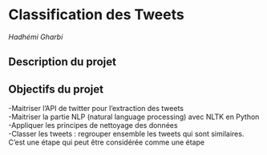 # Classification des Tweets

_Hadhémi Gharbi_

## Description du projet

## Objectifs du projet
-Maitriser l’API de twitter pour l’extraction des tweets<br/>
-Maitriser la partie NLP (natural language processing) avec NLTK en Python<br/>
-Appliquer les principes de nettoyage des données<br/>
-Classer les tweets : regrouper ensemble les tweets qui sont similaires. C’est une étape qui peut être considérée comme une étape
